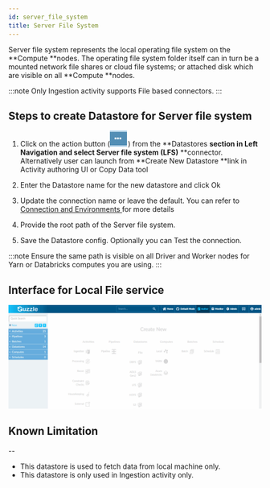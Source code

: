 ```yaml
---
id: server_file_system
title: Server File System
---
```


Server file system represents the local operating file system on the **Compute **nodes. The operating file system folder itself can in turn be a mounted network file shares or cloud file systems; or attached disk which are visible on all **Compute **nodes. 

:::note
Only Ingestion activity supports File based connectors. 
:::
## Steps to create Datastore  for Server file system

1. Click on the action button (![image alt text](/img/docs/how-to-guides/datastores/server_file_system_0.png)) from the **Datastores **section in Left Navigation and select **Server file system (LFS)**** **connector. Alternatively user can launch from **Create New Datastore **link in Activity authoring UI or Copy Data tool

2. Enter the Datastore name for the new datastore and click Ok

3. Update the connection name or leave the default. You can refer to [Connection and Environments ](https://guzzle.justanalytics.com/docs/how_to_guides/connection_and_environment/connection_and_environment) for more details

4. Provide the root path of the Server file system. 

5. Save the Datastore config. Optionally you can Test the connection. 

:::note 
Ensure the same path is visible on all Driver and Worker nodes for Yarn or Databricks computes you are using. 
:::

## Interface for Local File service


<a href="https://guzzle.justanalytics.com/img/docs/how-to-guides/datastores/server_file_system_1.gif" target="_self" >
    <img src="/img/docs/how-to-guides/datastores/server_file_system_1.gif" />
</a>

## Known Limitation

--
- This datastore is used to fetch data from local machine only. 
- This datastore is only used in Ingestion activity only.

